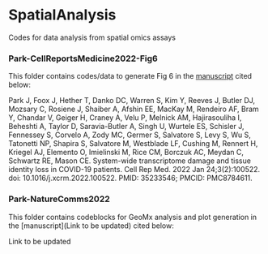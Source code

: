 # SpatialAnalysis
Codes for data analysis from spatial omics assays


### Park-CellReportsMedicine2022-Fig6
This folder contains codes/data to generate Fig 6 in the [manuscript](https://www.sciencedirect.com/science/article/pii/S2666379122000222) cited below: 

Park J, Foox J, Hether T, Danko DC, Warren S, Kim Y, Reeves J, Butler DJ, Mozsary C, Rosiene J, Shaiber A, Afshin EE, MacKay M, Rendeiro AF, Bram Y, Chandar V, Geiger H, Craney A, Velu P, Melnick AM, Hajirasouliha I, Beheshti A, Taylor D, Saravia-Butler A, Singh U, Wurtele ES, Schisler J, Fennessey S, Corvelo A, Zody MC, Germer S, Salvatore S, Levy S, Wu S, Tatonetti NP, Shapira S, Salvatore M, Westblade LF, Cushing M, Rennert H, Kriegel AJ, Elemento O, Imielinski M, Rice CM, Borczuk AC, Meydan C, Schwartz RE, Mason CE. System-wide transcriptome damage and tissue identity loss in COVID-19 patients. Cell Rep Med. 2022 Jan 24;3(2):100522. doi: 10.1016/j.xcrm.2022.100522. PMID: 35233546; PMCID: PMC8784611.


### Park-NatureComms2022
This folder contains codeblocks for GeoMx analysis and plot generation in the [manuscript](Link to be updated) cited below:

Link to be updated
